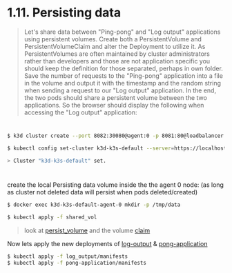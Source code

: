 # 1.11. Persisting data

> Let's share data between "Ping-pong" and "Log output" applications using persistent volumes. Create both a PersistentVolume and PersistentVolumeClaim and alter the Deployment to utilize it. As PersistentVolumes are often maintained by cluster administrators rather than developers and those are not application specific you should keep the definition for those separated, perhaps in own folder. Save the number of requests to the "Ping-pong" application into a file in the volume and output it with the timestamp and the random string when sending a request to our "Log output" application. In the end, the two pods should share a persistent volume between the two applications. So the browser should display the following when accessing the "Log output" application:

#

```bash
$ k3d cluster create --port 8082:30080@agent:0 -p 8081:80@loadbalancer --agents 2
```

```bash
$ kubectl config set-cluster k3d-k3s-default --server=https://localhost:54342

> Cluster "k3d-k3s-default" set.
```

#

create the local Persisting data volume inside the the agent 0 node:
(as long as cluster not deleted data will persist when pods deleted/created)

```bash
$ docker exec k3d-k3s-default-agent-0 mkdir -p /tmp/data
```

```bash
$ kubectl apply -f shared_vol
```

> look at [persist_volume](./shared_vol/persistent-volume.yaml) and the volume [claim](./shared_vol/persistent-volume-claim.yaml)

Now lets apply the new deployments of [log-output](./manifests/deployment.yaml) & [pong-application](../pong-application/manifests/deployment.yaml)

```bash
$ kubectl apply -f log_output/manifests
$ kubectl apply -f pong-application/manifests
```
